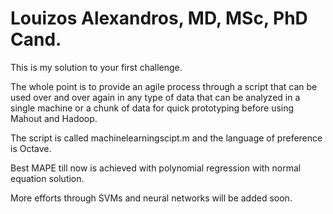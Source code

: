 # Louizos Alexandros, MD, MSc, PhD Cand. 

This is my solution to your first challenge. 

The whole point is to provide an agile process through a script that can be used 
over and over again in any type of data that can be analyzed in a single machine 
or a chunk of data for quick prototyping before using Mahout and Hadoop. 

The script is called machinelearningscipt.m and the language of preference is Octave. 

Best MAPE till now is achieved with polynomial regression with normal equation solution. 

More efforts through SVMs and neural networks will be added soon. 




